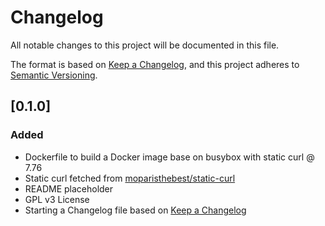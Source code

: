 # Changelog
All notable changes to this project will be documented in this file.

The format is based on [Keep a Changelog](https://keepachangelog.com/en/1.0.0/),
and this project adheres to [Semantic Versioning](https://semver.org/spec/v2.0.0.html).

## [0.1.0]
### Added
- Dockerfile to build a Docker image base on busybox with static curl @ 7.76
- Static curl fetched from [moparisthebest/static-curl](https://github.com/moparisthebest/static-curl)
- README placeholder
- GPL v3 License
- Starting a Changelog file based on [Keep a Changelog](https://keepachangelog.com/en/1.0.0/)